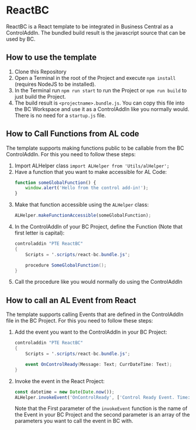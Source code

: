 # ReactBC
ReactBC is a React template to be integrated in Business Central as a ControlAddIn.
The bundled build result is the javascript source that can be used by BC.

## How to use the template
1. Clone this Repository
2. Open a Terminal in the root of the Project and execute `npm install` (requires NodeJS to be installed).
3. In the Terminal run `npm run start` to run the Project or `npm run build` to just build the Project.
4. The build result is `<projectname>.bundle.js`. You can copy this file into the BC Workspace and use it as a ControlAddIn like you normally would. There is no need for a `startup.js` file.

## How to Call Functions from AL code
The template supports making functions public to be callable from the BC ControlAddIn. For this you need to follow these steps:
1. Import ALHelper class `import ALHelper from 'Utils/alHelper';`
2. Have a function that you want to make accessible for AL Code:
    ```javascript
    function someGlobalFunction() {
        window.alert('Hello from the control add-in!');
    }
    ```
3. Make that function accessible using the `ALHelper` class:
    ```javascript
    ALHelper.makeFunctionAccessible(someGlobalFunction);
    ```
4. In the ControlAddIn of your BC Project, define the Function (Note that first letter is capital):
    ```c#
    controladdin "PTE ReactBC"
    {
        Scripts = '.scripts/react-bc.bundle.js';

        procedure SomeGlobalFunction();
    }
    ```
5. Call the procedure like you would normally do using the ControlAddIn

## How to call an AL Event from React
The template supports calling Events that are defined in the ControlAddIn file in the BC Project. For this you need to follow these steps:
1. Add the event you want to the ControlAddIn in your BC Project:
    ```c#
    controladdin "PTE ReactBC"
    {
        Scripts = '.scripts/react-bc.bundle.js';

        event OnControlReady(Message: Text; CurrDateTime: Text);
    }
    ```
2. Invoke the event in the React Project:
    ```javascript
    const datetime = new Date(Date.now());
    ALHelper.invokeEvent('OnControlReady', ['Control Ready Event. Time: ', datetime.toLocaleTimeString()]);
    ```
    Note that the First parameter of the `invokeEvent` function is the name of the Event in your BC Project and the second parameter is an array of the parameters you want to call the event in BC with.

